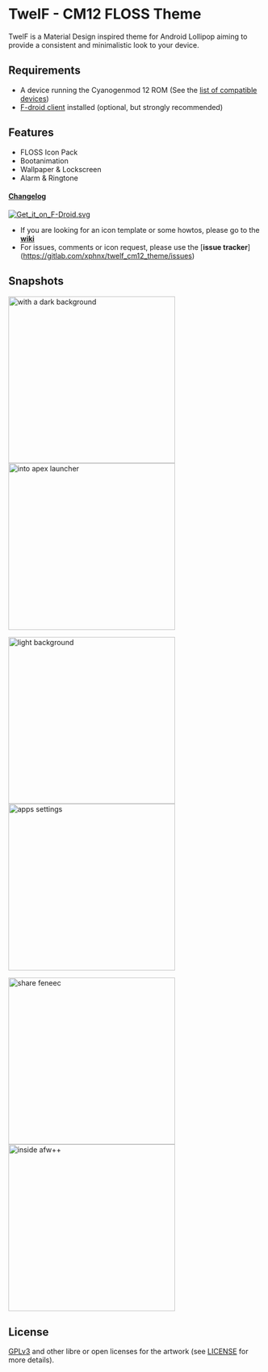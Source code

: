 # TwelF - CM12 FLOSS Theme

TwelF is a Material Design inspired theme for Android Lollipop aiming to provide a consistent and minimalistic look to your device.

## Requirements

* A device running the Cyanogenmod 12 ROM (See the [list of compatible devices](https://gitlab.com/xphnx/twelf_cm12_theme/wikis/compatible-devices))
* [F-droid client](https://f-droid.org/) installed (optional, but strongly recommended)

## Features

* FLOSS Icon Pack
* Bootanimation
* Wallpaper & Lockscreen 
* Alarm & Ringtone

#### [Changelog](https://gitlab.com/xphnx/twelf_cm12_theme/blob/master/CHANGELOG.md)



[![Get_it_on_F-Droid.svg](https://gitlab.com/uploads/xphnx/twelf_cm12_theme/a4649863bd/Get_it_on_F-Droid.svg.png)](https://f-droid.org/app/org.twelf.cmtheme)

* If you are looking for an icon template or some howtos, please go to the [**wiki**](https://gitlab.com/xphnx/twelf_cm12_theme/wikis/home)
* For issues, comments or icon request, please use the [**issue tracker**] (https://gitlab.com/xphnx/twelf_cm12_theme/issues)

## Snapshots

<img src="https://gitlab.com/xphnx/twelf_cm12_theme/uploads/97c6faf3cad4619e8079327a5e3d3ac4/Screenshot_2015-05-23-07-53-03.png" 
alt="with a dark background" width="330" />
<img src="https://gitlab.com/xphnx/twelf_cm12_theme/uploads/b0ef81d60e8f4470e41cfec54c4a85b0/Screenshot_2015-05-23-21-03-30.png" 
alt="into apex launcher" width="330" />

<img src="https://gitlab.com/xphnx/twelf_cm12_theme/uploads/081953c26fe1f8d30276f1d16bb0f672/Screenshot_2015-05-22-10-51-04.png" 
alt="light background" width="330" />
<img src="https://gitlab.com/xphnx/twelf_cm12_theme/uploads/cec2077cb5bb09008b98d7c8681af67c/Screenshot_2015-05-22-23-47-06.png" 
alt="apps settings" width="330" />

<img src="https://gitlab.com/xphnx/twelf_cm12_theme/uploads/7da05d06b5f047f1765a398538f80d80/Screenshot_2015-05-23-00-01-39.png" 
alt="share feneec" width="330" />
<img src="https://gitlab.com/xphnx/twelf_cm12_theme/uploads/a49b1be4708a70c2e3c554342ba21edb/Screenshot_2015-05-22-23-55-18.png" 
alt="inside afw++" width="330" />

## License 

[GPLv3](http://www.gnu.org/licenses/gpl-3.0.html) and other libre or open licenses for the artwork (see [LICENSE](https://gitlab.com/xphnx/twelf_cm12_theme/blob/master/LICENSE.md) for more details).